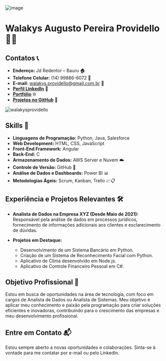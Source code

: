 ![image](https://github.com/WalakysProvidello/WalakysProvidello/assets/104736938/9a051a04-2c25-4b14-a71f-589b338c6fb1)


# Walakys Augusto Pereira Providello 👨‍💻

## Contatos 📞
- **Endereço:** Jd Redentor – Bauru 🏠
- **Telefone Celular:** (14) 99886-6072 📱
- **E-mail:** walakys.providello@gmail.com.br 📧
- [**Perfil LinkedIn**](https://www.linkedin.com/in/walakys-providello-291624208/) 👔
- [**Portfólio**](https://portifolio-2023-seven.vercel.app) 🌐
- [**Projetos no GitHub**](https://github.com/WalakysProvidello) 🚀

<p align="left">
  <img src="https://github-readme-stats.vercel.app/api/top-langs?username=walakysprovidello&show_icons=true&locale=en&layout=compact" alt="walakysprovidello">
</p>

## Skills 🚀
- **Linguagens de Programação:** Python, Java, Salesforce
- **Web Development:** HTML, CSS, JavaScript
- **Front-End Framework:** Angular
- **Back-End:** C
- **Armazenamento de Dados:** AWS Server e Nuvem ☁️
- **Controle de Versão:** GitHub 🐙
- **Análise de Dados e Dashboards:** Power BI 📊
- **Metodologias Ágeis:** Scrum, Kanban, Trello 📈📋

## Experiência e Projetos Relevantes 🛠️
- **Analista de Dados na Empresa XYZ (Desde Maio de 2021):** Responsável pela análise de dados em processos jurídicos, fornecimento de informações adicionais aos clientes e esclarecimento de dúvidas.

- **Projetos em Destaque:**
  - Desenvolvimento de um Sistema Bancário em Python.
  - Criação de um Sistema de Reconhecimento Facial com Python.
  - Aplicativo de Clima desenvolvido em Node.js.
  - Aplicativo de Controle Financeiro Pessoal em C#.

## Objetivo Profissional 🌟
Estou em busca de oportunidades na área de tecnologia, com foco em cargos de Analista de Dados ou Analista de Sistemas. Meu objetivo é aplicar meu conhecimento e paixão pela programação para criar soluções eficientes e inovadoras, contribuindo para o crescimento das empresas e meu desenvolvimento profissional.

## Entre em Contato 📬
Estou sempre aberto a novas oportunidades e colaborações. Sinta-se à vontade para me contatar por e-mail ou pelo LinkedIn.

